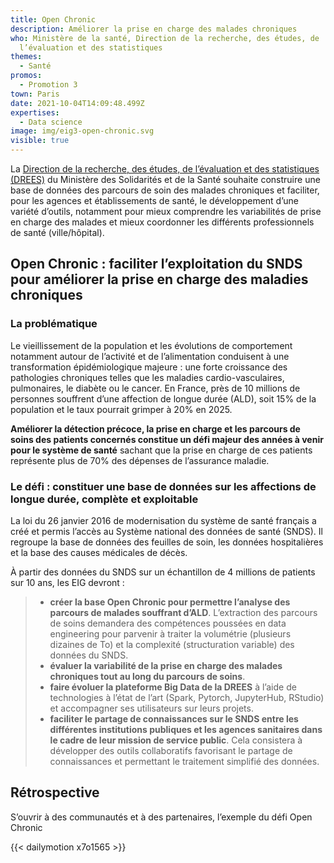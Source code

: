 ```yaml
---
title: Open Chronic
description: Améliorer la prise en charge des malades chroniques
who: Ministère de la santé, Direction de la recherche, des études, de
  l’évaluation et des statistiques
themes:
  - Santé
promos:
  - Promotion 3
town: Paris
date: 2021-10-04T14:09:48.499Z
expertises:
  - Data science
image: img/eig3-open-chronic.svg
visible: true
---
```

La [Direction de la recherche, des études, de l’évaluation et des statistiques (DREES)](http://drees.solidarites-sante.gouv.fr/etudes-et-statistiques/la-drees/) du Ministère des Solidarités et de la Santé souhaite construire une base de données des parcours de soin des malades chroniques et faciliter, pour les agences et établissements de santé, le développement d’une variété d’outils, notamment pour mieux comprendre les variabilités de prise en charge des malades et mieux coordonner les différents professionnels de santé (ville/hôpital).

## Open Chronic : faciliter l’exploitation du SNDS pour améliorer la prise en charge des maladies chroniques

### La problématique

Le vieillissement de la population et les évolutions de comportement notamment autour de l’activité et de l’alimentation conduisent à une transformation épidémiologique majeure : une forte croissance des pathologies chroniques telles que les maladies cardio-vasculaires, pulmonaires, le diabète ou le cancer. En France, près de 10 millions de personnes souffrent d’une affection de longue durée (ALD), soit 15% de la population et le taux pourrait grimper à 20% en 2025.

**Améliorer la détection précoce, la prise en charge et les parcours de soins des patients concernés constitue un défi majeur des années à venir pour le système de santé** sachant que la prise en charge de ces patients représente plus de 70% des dépenses de l’assurance maladie.

### Le défi : constituer une base de données sur les affections de longue durée, complète et exploitable

La loi du 26 janvier 2016 de modernisation du système de santé français a créé et permis l’accès au Système national des données de santé (SNDS). Il regroupe la base de données des feuilles de soin, les données hospitalières et la base des causes médicales de décès.

À partir des données du SNDS sur un échantillon de 4 millions de patients sur 10 ans, les EIG devront :

> * **créer la base Open Chronic pour permettre l’analyse des parcours de malades souffrant d’ALD**. L’extraction des parcours de soins demandera des compétences poussées en data engineering pour parvenir à traiter la volumétrie (plusieurs dizaines de To) et la complexité (structuration variable) des données du SNDS.
> * **évaluer la variabilité de la prise en charge des malades chroniques tout au long du parcours de soins**.
> * **faire évoluer la plateforme Big Data de la DREES** à l’aide de technologies à l’état de l’art (Spark, Pytorch, JupyterHub, RStudio) et accompagner ses utilisateurs sur leurs projets.
> * **faciliter le partage de connaissances sur le SNDS entre les différentes institutions publiques et les agences sanitaires dans le cadre de leur mission de service public**. Cela consistera à développer des outils collaboratifs favorisant le partage de connaissances et permettant le traitement simplifié des données.

## Rétrospective

S’ouvrir à des communautés et à des partenaires, l’exemple du défi Open Chronic

{{< dailymotion x7o1565 >}}